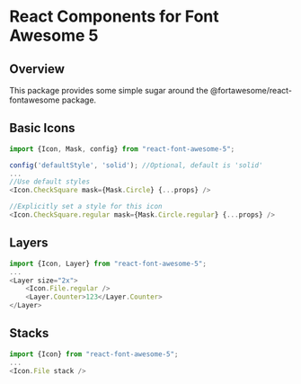 # React Components for Font Awesome 5

## Overview

This package provides some simple sugar around the @fortawesome/react-fontawesome package.

## Basic Icons

```js
import {Icon, Mask, config} from "react-font-awesome-5";

config('defaultStyle', 'solid'); //Optional, default is 'solid'
...
//Use default styles
<Icon.CheckSquare mask={Mask.Circle} {...props} />

//Explicitly set a style for this icon
<Icon.CheckSquare.regular mask={Mask.Circle.regular} {...props} />

```

## Layers

```js
import {Icon, Layer} from "react-font-awesome-5";
...
<Layer size="2x">
    <Icon.File.regular />
    <Layer.Counter>123</Layer.Counter>
</Layer>
```

## Stacks
```js
import {Icon} from "react-font-awesome-5";
...
<Icon.File stack />
```
